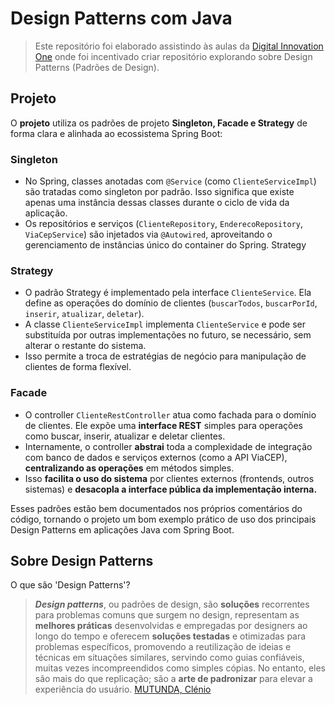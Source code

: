 # Design Patterns com Java

> Este repositório foi elaborado assistindo às aulas da [Digital Innovation One](https://dio.me) onde foi incentivado criar repositório explorando sobre Design Patterns (Padrões de Design).

## Projeto

O **projeto** utiliza os padrões de projeto **Singleton, Facade e Strategy** de forma clara e alinhada ao ecossistema Spring Boot:

### **Singleton**

- No Spring, classes anotadas com `@Service` (como `ClienteServiceImpl`) são tratadas como singleton por padrão. Isso significa que existe apenas uma instância dessas classes durante o ciclo de vida da aplicação.
- Os repositórios e serviços (`ClienteRepository`, `EnderecoRepository`, `ViaCepService`) são injetados via `@Autowired`, aproveitando o gerenciamento de instâncias único do container do Spring.
Strategy

### **Strategy**

- O padrão Strategy é implementado pela interface `ClienteService`. Ela define as operações do domínio de clientes (`buscarTodos`, `buscarPorId`, `inserir`, `atualizar`, `deletar`).
- A classe `ClienteServiceImpl` implementa `ClienteService` e pode ser substituída por outras implementações no futuro, se necessário, sem alterar o restante do sistema.
- Isso permite a troca de estratégias de negócio para manipulação de clientes de forma flexível.

### **Facade**

- O controller `ClienteRestController` atua como fachada para o domínio de clientes. Ele expõe uma **interface REST** simples para operações como buscar, inserir, atualizar e deletar clientes.
- Internamente, o controller **abstrai** toda a complexidade de integração com banco de dados e serviços externos (como a API ViaCEP), **centralizando as operações** em métodos simples.
- Isso **facilita o uso do sistema** por clientes externos (frontends, outros sistemas) e **desacopla a interface pública da implementação interna.**

Esses padrões estão bem documentados nos próprios comentários do código, tornando o projeto um bom exemplo prático de uso dos principais Design Patterns em aplicações Java com Spring Boot.

## Sobre Design Patterns

O que são 'Design Patterns'?

> ***Design patterns***, ou padrões de design, são **soluções** recorrentes para problemas comuns que surgem no design, representam as  **melhores práticas** desenvolvidas e empregadas por designers ao longo do tempo e oferecem **soluções testadas** e otimizadas para problemas específicos, promovendo a reutilização de ideias e técnicas em situações similares, servindo como guias confiáveis, muitas vezes incompreendidos como simples cópias. No entanto, eles são mais do que replicação; são a **arte de padronizar** para elevar a experiência do usuário.
> [MUTUNDA, Clénio](https://www.linkedin.com/pulse/design-patterns-n%C3%A3o-%C3%A9-copiar-padronizar-cl%C3%A9nio-mutunda-3y7of/)

